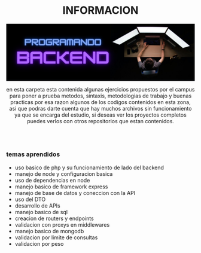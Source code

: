 <h1 align="center">INFORMACION</h1>

<img align="center" src="https://github.com/JuanDavidEscalanteCastaneda-Campus/repository_study_backend/blob/main/backend.png"></img>

<p align="center">en esta carpeta esta contenida algunas ejercicios propuestos por el campus para poner a prueba metodos, sintaxis, metodologias de trabajo y buenas practicas por esa  razon algunos de los codigos contenidos en esta zona, asi que podras darte cuenta que hay muchos archivos sin funcionamiento ya que se encarga del estudio, si deseas ver los proyectos completos puedes verlos con otros repositorios que estan contenidos.</p>

<br>
<br>

<h3>temas aprendidos</h3>

- uso basico de php y su funcionamiento de lado del backend
- manejo de node y configuracion basica
- uso de dependencias en node 
- manejo basico de framework express
- manejo de base de datos y coneccion con la API
- uso del DTO
- desarrollo de APIs
- manejo basico de sql
- creacion de routers y endpoints 
- validacion con proxys en middlewares
- manejo basico de mongodb
- validacion por limite de consultas
- validacion por peso


